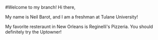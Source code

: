 #Welcome to my branch!
Hi there,

My name is Neil Barot, and I am a freshman at Tulane University!

My favorite resteraunt in New Orleans is Reginelli's Pizzeria. You should definitely try the Uptowner!
